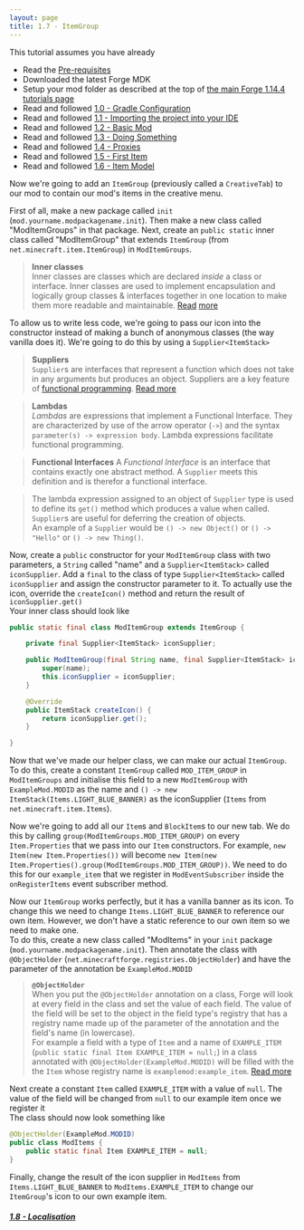 ```yaml
---
layout: page
title: 1.7 - ItemGroup
---
```

This tutorial assumes you have already
- Read the [Pre-requisites](/tutorials/Pre-requisites)
- Downloaded the latest Forge MDK
- Setup your mod folder as described at the top of [the main Forge 1.14.4 tutorials page](/tutorials/1.14.4/forge/)
- Read and followed [1.0 - Gradle Configuration](../1.0-gradle-configuration/)
- Read and followed [1.1 - Importing the project into your IDE](../1.1-importing-project/)
- Read and followed [1.2 - Basic Mod](../1.2-basic-mod/)
- Read and followed [1.3 - Doing Something](../1.3-doing-something/)
- Read and followed [1.4 - Proxies](../1.4-proxies/)
- Read and followed [1.5 - First Item](../1.5-first-item/)
- Read and followed [1.6 - Item Model](../1.6-item-model/)

Now we're going to add an `ItemGroup` (previously called a `CreativeTab`) to our mod to contain our mod's items in the creative menu.

First of all, make a new package called `init` (`mod.yourname.modpackagename.init`). Then make a new class called "ModItemGroups" in that package. Next, create an `public static` inner class called "ModItemGroup" that extends `ItemGroup` (from `net.minecraft.item.ItemGroup`) in `ModItemGroups`.  
> **Inner classes**  
> Inner classes are classes which are declared *inside* a class or interface. Inner classes are used to implement encapsulation and logically group classes & interfaces together in one location to make them more readable and maintainable. [Read](https://www.javatpoint.com/java-inner-class) [more](https://www.tutorialspoint.com/java/java_innerclasses.htm)  

To allow us to write less code, we're going to pass our icon into the constructor instead of making a bunch of anonymous classes (the way vanilla does it). We're going to do this by using a `Supplier<ItemStack>`
> **Suppliers**  
> `Supplier`s are interfaces that represent a function which does not take in any arguments but produces an object. Suppliers are a key feature of [functional programming](https://www.geeksforgeeks.org/functional-programming-paradigm/). [Read more](https://www.geeksforgeeks.org/supplier-interface-in-java-with-examples/)  

> **Lambdas**  
> *Lambdas* are expressions that implement a Functional Interface. They are characterized by use of the arrow operator (`->`) and the syntax `parameter(s) -> expression body`. Lambda expressions facilitate functional programming.  

> **Functional Interfaces**
> A *Functional Interface* is an interface that contains exactly one abstract method. A `Supplier` meets this definition and is therefor a functional interface.  

> The lambda expression assigned to an object of `Supplier` type is used to define its `get()` method which produces a value when called. `Supplier`s are useful for deferring the creation of objects.  
> An example of a `Supplier` would be `() -> new Object()` or `() -> "Hello"` or `() -> new Thing()`.  

Now, create a `public` constructor for your `ModItemGroup` class with two parameters, a `String` called "name" and a `Supplier<ItemStack>` called `iconSupplier`. Add a `final` to the class of type `Supplier<ItemStack>` called `iconSupplier` and assign the constructor parameter to it. To actually use the icon, override the `createIcon()` method and return the result of `iconSupplier.get()`  
Your inner class should look like
```java
public static final class ModItemGroup extends ItemGroup {

	private final Supplier<ItemStack> iconSupplier;

	public ModItemGroup(final String name, final Supplier<ItemStack> iconSupplier) {
		super(name);
		this.iconSupplier = iconSupplier;
	}

	@Override
	public ItemStack createIcon() {
		return iconSupplier.get();
	}

}
```

Now that we've made our helper class, we can make our actual `ItemGroup`. To do this, create a constant `ItemGroup` called `MOD_ITEM_GROUP` in `ModItemGroups` and initialise this field to a new `ModItemGroup` with `ExampleMod.MODID` as the name and `() -> new ItemStack(Items.LIGHT_BLUE_BANNER)` as the iconSupplier (`Items` from `net.minecraft.item.Items`).  

Now we're going to add all our `Item`s and `BlockItem`s to our new tab. We do this by calling `group(ModItemGroups.MOD_ITEM_GROUP)` on every `Item.Properties` that we pass into our `Item` constructors. For example, `new Item(new Item.Properties())` will become `new Item(new Item.Properties().group(ModItemGroups.MOD_ITEM_GROUP))`. We need to do this for our `example_item` that we register in `ModEventSubscriber` inside the `onRegisterItems` event subscriber method.


Now our `ItemGroup` works perfectly, but it has a vanilla banner as its icon. To change this we need to change `Items.LIGHT_BLUE_BANNER` to reference our own item. However, we don't have a static reference to our own item so we need to make one.  
To do this, create a new class called "ModItems" in your `init` package (`mod.yourname.modpackagename.init`). Then annotate the class with `@ObjectHolder` (`net.minecraftforge.registries.ObjectHolder`) and have the parameter of the annotation be `ExampleMod.MODID`  
> **`@ObjectHolder`**  
> When you put the `@ObjectHolder` annotation on a class, Forge will look at every field in the class and set the value of each field. The value of the field will be set to the object in the field type's registry that has a registry name made up of the parameter of the annotation and the field's name (in lowercase).  
> For example a field with a type of `Item` and a name of `EXAMPLE_ITEM` (`public static final Item EXAMPLE_ITEM = null;`) in a class annotated with `@ObjectHolder(ExampleMod.MODID)` will be filled with the the `Item` whose registry name is `examplemod:example_item`. [Read more](https://mcforge.readthedocs.io/en/latest/concepts/registries/#injecting-registry-values-into-fields)

Next create a constant `Item` called `EXAMPLE_ITEM` with a value of `null`. The value of the field will be changed from `null` to our example item once we register it  
The class should now look something like
```java
@ObjectHolder(ExampleMod.MODID)
public class ModItems {
	public static final Item EXAMPLE_ITEM = null;
}
```
Finally, change the result of the icon supplier in `ModItems` from `Items.LIGHT_BLUE_BANNER` to `ModItems.EXAMPLE_ITEM` to change our `ItemGroup`'s icon to our own example item.


##### [1.8 - Localisation](./1.8-localisation)
